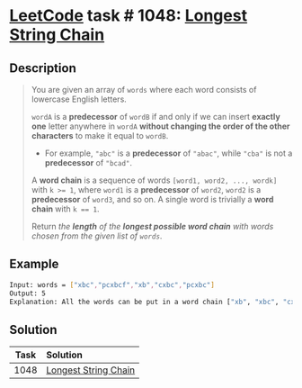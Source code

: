 # [LeetCode][leetcode] task # 1048: [Longest String Chain][task]

Description
-----------

> You are given an array of `words` where each word consists of lowercase English letters.
> 
> `wordA` is a **predecessor** of `wordB` if and only if we can insert **exactly one** letter
> anywhere in `wordA` **without changing the order of the other characters** to make it equal to `wordB`.
> 
> * For example, `"abc"` is a **predecessor** of `"abac"`, while `"cba"` is not a **predecessor** of `"bcad"`.
>
> A **word chain** is a sequence of words `[word1, word2, ..., wordk]` with `k >= 1`,
> where `word1` is a **predecessor** of `word2`, `word2` is a **predecessor** of `word3`, and so on.
> A single word is trivially a **word chain** with `k == 1`.
> 
> Return _the **length** of the **longest possible word chain** with words chosen from the given list of `words`_.

Example
-------

```sh
Input: words = ["xbc","pcxbcf","xb","cxbc","pcxbc"]
Output: 5
Explanation: All the words can be put in a word chain ["xb", "xbc", "cxbc", "pcxbc", "pcxbcf"].
```

Solution
--------

| Task | Solution                         |
|:----:|:---------------------------------|
| 1048 | [Longest String Chain][solution] |


[leetcode]: <http://leetcode.com/>
[task]: <https://leetcode.com/problems/longest-string-chain/>
[solution]: <https://github.com/wellaxis/praxis-leetcode/blob/main/src/main/java/com/witalis/praxis/leetcode/task/h11/p1048/option/Practice.java>

